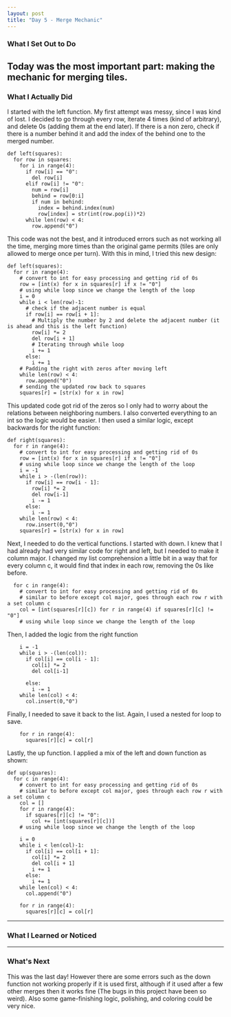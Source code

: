 ```yaml
---
layout: post
title: "Day 5 - Merge Mechanic"
---
```


### What I Set Out to Do
Today was the most important part: making the mechanic for merging tiles. 
---

### What I Actually Did

I started with the left function. My first attempt was messy, since I was kind of lost. I decided to go through every row, iterate 4 times (kind of arbitrary), and delete 0s (adding them at the end later). If there is a non zero, check if there is a number behind it and add the index of the behind one to the merged number. 
~~~
def left(squares):
  for row in squares:
    for i in range(4):
      if row[i] == "0":
        del row[i]
      elif row[i] != "0":
        num = row[i]
        behind = row[0:i]
        if num in behind:
          index = behind.index(num)
          row[index] = str(int(row.pop(i))*2)
      while len(row) < 4:
        row.append("0")
~~~~
This code was not the best, and it introduced errors such as not working all the time, merging more times than the original game permits (tiles are only allowed to merge once per turn).
With this in mind, I tried this new design:
~~~
def left(squares):
  for r in range(4):
    # convert to int for easy processing and getting rid of 0s
    row = [int(x) for x in squares[r] if x != "0"]
    # using while loop since we change the length of the loop
    i = 0
    while i < len(row)-1:
      # check if the adjacent number is equal
      if row[i] == row[i + 1]:
        # Multiply the number by 2 and delete the adjacent number (it is ahead and this is the left function)
        row[i] *= 2
        del row[i + 1]
        # Iterating through while loop
        i += 1
      else:
        i += 1
    # Padding the right with zeros after moving left
    while len(row) < 4:
      row.append("0")
    # sending the updated row back to squares
    squares[r] = [str(x) for x in row]
~~~
This updated code got rid of the zeros so I only had to worry about the relations between neighboring numbers. I also converted everything to an int so the logic would be easier. 
I then used a similar logic, except backwards for the right function:
~~~
def right(squares):
  for r in range(4):
    # convert to int for easy processing and getting rid of 0s
    row = [int(x) for x in squares[r] if x != "0"]
    # using while loop since we change the length of the loop
    i = -1
    while i > -(len(row)):
      if row[i] == row[i - 1]:
        row[i] *= 2
        del row[i-1]
        i -= 1
      else:
        i -= 1
    while len(row) < 4:
      row.insert(0,"0")
    squares[r] = [str(x) for x in row]
~~~
Next, I needed to do the vertical functions. I started with down.
I knew that I had already had very similar code for right and left, but I needed to make it column major. 
I changed my list comprehension a little bit in a way that for every column c, it would find that index in each row, removing the 0s like before.
~~~
  for c in range(4):
    # convert to int for easy processing and getting rid of 0s
    # similar to before except col major, goes through each row r with a set column c
    col = [int(squares[r][c]) for r in range(4) if squares[r][c] != "0"]
    # using while loop since we change the length of the loop
~~~
Then, I added the logic from the right function
~~~
    i = -1
    while i > -(len(col)):
      if col[i] == col[i - 1]:
        col[i] *= 2
        del col[i-1]
        
      else:
        i -= 1
    while len(col) < 4:
      col.insert(0,"0")
~~~
Finally, I needed to save it back to the list. Again, I used a nested for loop to save.
~~~
    for r in range(4):
      squares[r][c] = col[r]
~~~
Lastly, the up function. I applied a mix of the left and down function as shown:
~~~
def up(squares):
  for c in range(4):
    # convert to int for easy processing and getting rid of 0s
    # similar to before except col major, goes through each row r with a set column c
    col = []
    for r in range(4):
      if squares[r][c] != "0":
        col += [int(squares[r][c])]
    # using while loop since we change the length of the loop

    i = 0
    while i < len(col)-1:
      if col[i] == col[i + 1]:
        col[i] *= 2
        del col[i + 1]
        i += 1
      else:
        i += 1
    while len(col) < 4:
      col.append("0")

    for r in range(4):
      squares[r][c] = col[r]
~~~
---

### What I Learned or Noticed


---

### What's Next

This was the last day! However there are some errors such as the down function not working properly if it is used first, although if it used after a few other merges then it works fine (The bugs in this project have been so weird). Also some game-finishing logic, polishing, and coloring could be very nice.

